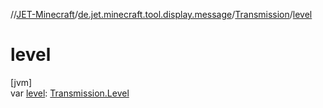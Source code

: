 //[JET-Minecraft](../../../index.md)/[de.jet.minecraft.tool.display.message](../index.md)/[Transmission](index.md)/[level](level.md)

# level

[jvm]\
var [level](level.md): [Transmission.Level](-level/index.md)
